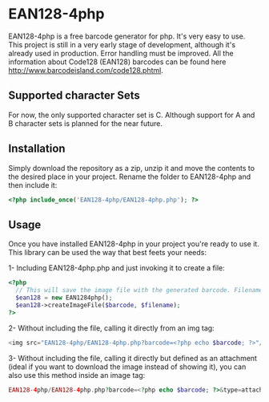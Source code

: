 EAN128-4php
===========

EAN128-4php is a free barcode generator for php. It's very easy to use. This project is still in a very early stage of 
development, although it's already used in production. Error handling must be improved. All the information about Code128 
(EAN128) barcodes can be found here http://www.barcodeisland.com/code128.phtml.

Supported character Sets
------------------------

For now, the only supported character set is C. Although support for A and B character sets is planned for the near future.

Installation
-----------

Simply download the repository as a zip, unzip it and move the contents to the desired place in your project. Rename the folder 
to EAN128-4php and then include it:

```php
<?php include_once('EAN128-4php/EAN128-4php.php'); ?>
```

Usage
-----

Once you have installed EAN128-4php in your project you're ready to use it. This library can be used the way that best feets your needs:

1- Including EAN128-4php.php and just invoking it to create a file:

```php
<?php
  // This will save the image file with the generated barcode. Filename is specified
  $ean128 = new EAN1284php();
  $ean128->createImageFile($barcode, $filename);
?>
```

2- Without including the file, calling it directly from an img tag:

```php
<img src="EAN128-4php/EAN128-4php.php?barcode=<?php echo $barcode; ?>"/>
```

3- Without including the file, calling it directly but defined as an attachment (ideal if you want to download the image instead of showing it), you can also use this method inside an image tag:

```php
EAN128-4php/EAN128-4php.php?barcode=<?php echo $barcode; ?>&type=attach
```
